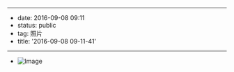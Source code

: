 - --
- date: 2016-09-08 09:11
- status: public
- tag: 照片
- title: '2016-09-08 09-11-41'
- --
- ![Image](/_image/2016-09-08/6327762857903910453.jpg)
